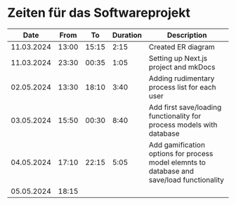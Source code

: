 # Zeiten für das Softwareprojekt

| Date       | From  | To    | Duration | Description |
|------------|-------|-------|--------| --- |
| 11.03.2024 | 13:00 | 15:15 | 2:15   | Created ER diagram |
| 11.03.2024 | 23:30 | 00:35 | 1:05   | Setting up Next.js project and mkDocs |
| 02.05.2024 | 13:30 | 18:10 | 3:40   | Adding rudimentary process list for each user |
| 03.05.2024 | 15:50 | 00:30 | 8:40   | Add first save/loading functionality for process models with database |
| 04.05.2024 | 17:10 | 22:15 | 5:05 | Add gamification options for process model elemnts to database and save/load functionality |
| 05.05.2024 | 18:15 | 